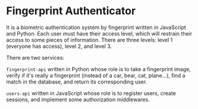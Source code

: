 # Fingerprint Authenticator

It is a biometric authentication system by fingerprint written in JavaScript and Python. Each user must have their access level, which will restrain their access to some pieces of information. There are three levels: level 1 (everyone has access), level 2, and level 3.

There are two services:

`fingerprint-api` written in Python whose role is to take a fingerprint image, verify if it's really a fingerprint (instead of a car, bear, cat, plane...), find a match in the database, and return its corresponding user.

`users-api` written in JavaScript whose role is to register users, create sessions, and implement some authorization middlewares.
